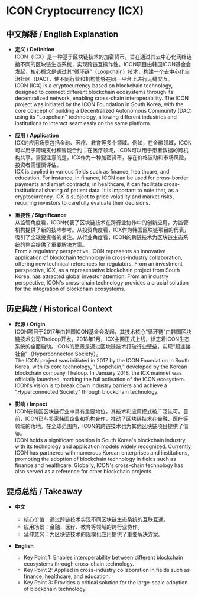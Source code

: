 # ICON Cryptocurrency (ICX)

## 中文解释 / English Explanation

* **定义 / Definition**  
  ICON（ICX）是一种基于区块链技术的加密货币，旨在通过其去中心化网络连接不同的区块链生态系统，实现跨链互操作性。ICON项目由韩国ICON基金会发起，核心概念是通过其“循环链”（Loopchain）技术，构建一个去中心化自治社区（DAC），使不同行业和机构能够在同一平台上进行无缝交互。  
  ICON (ICX) is a cryptocurrency based on blockchain technology, designed to connect different blockchain ecosystems through its decentralized network, enabling cross-chain interoperability. The ICON project was initiated by the ICON Foundation in South Korea, with the core concept of building a Decentralized Autonomous Community (DAC) using its "Loopchain" technology, allowing different industries and institutions to interact seamlessly on the same platform.

* **应用 / Application**  
  ICX的应用场景包括金融、医疗、教育等多个领域。例如，在金融领域，ICON可以用于跨境支付和智能合约；在医疗领域，ICON可以用于患者数据的跨机构共享。需要注意的是，ICX作为一种加密货币，存在价格波动和市场风险，投资者需谨慎评估。  
  ICX is applied in various fields such as finance, healthcare, and education. For instance, in finance, ICON can be used for cross-border payments and smart contracts; in healthcare, it can facilitate cross-institutional sharing of patient data. It is important to note that, as a cryptocurrency, ICX is subject to price volatility and market risks, requiring investors to carefully evaluate their decisions.

* **重要性 / Significance**  
  从监管角度看，ICON代表了区块链技术在跨行业协作中的创新应用，为监管机构提供了新的技术参考。从投资角度看，ICX作为韩国区块链项目的代表，吸引了全球投资者的关注。从行业角度看，ICON的跨链技术为区块链生态系统的整合提供了重要解决方案。  
  From a regulatory perspective, ICON represents an innovative application of blockchain technology in cross-industry collaboration, offering new technical references for regulators. From an investment perspective, ICX, as a representative blockchain project from South Korea, has attracted global investor attention. From an industry perspective, ICON's cross-chain technology provides a crucial solution for the integration of blockchain ecosystems.

## 历史典故 / Historical Context

* **起源 / Origin**  
  ICON项目于2017年由韩国ICON基金会发起，其技术核心“循环链”由韩国区块链技术公司Theloop开发。2018年1月，ICX主网正式上线，标志着ICON生态系统的全面启动。ICON的愿景是通过区块链技术打破行业壁垒，实现“超连接社会”（Hyperconnected Society）。  
  The ICON project was initiated in 2017 by the ICON Foundation in South Korea, with its core technology, "Loopchain," developed by the Korean blockchain company Theloop. In January 2018, the ICX mainnet was officially launched, marking the full activation of the ICON ecosystem. ICON's vision is to break down industry barriers and achieve a "Hyperconnected Society" through blockchain technology.

* **影响 / Impact**  
  ICON在韩国区块链行业中具有重要地位，其技术和应用模式被广泛认可。目前，ICON已与多家韩国企业和机构合作，推动了区块链技术在金融、医疗等领域的落地。在全球范围内，ICON的跨链技术也为其他区块链项目提供了借鉴。  
  ICON holds a significant position in South Korea's blockchain industry, with its technology and application models widely recognized. Currently, ICON has partnered with numerous Korean enterprises and institutions, promoting the adoption of blockchain technology in fields such as finance and healthcare. Globally, ICON's cross-chain technology has also served as a reference for other blockchain projects.

## 要点总结 / Takeaway

* **中文**  
  - 核心价值：通过跨链技术实现不同区块链生态系统的互联互通。  
  - 应用场景：金融、医疗、教育等领域的跨行业协作。  
  - 延伸意义：为区块链技术的规模化应用提供了重要解决方案。  

* **English**  
  - Key Point 1: Enables interoperability between different blockchain ecosystems through cross-chain technology.  
  - Key Point 2: Applied in cross-industry collaboration in fields such as finance, healthcare, and education.  
  - Key Point 3: Provides a critical solution for the large-scale adoption of blockchain technology.